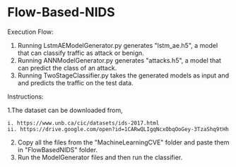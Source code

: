 # Flow-Based-NIDS

Execution Flow:
1. Running LstmAEModelGenerator.py generates "lstm_ae.h5", a model that can classify traffic as attack or benign.
2. Running ANNModelGenerator.py generates "attacks.h5", a model that can predict the class of an attack.
3. Running TwoStageClassifier.py takes the generated models as input and and predicts the traffic on the test data.

Instructions:

1.The dataset can be downloaded from,

    i. https://www.unb.ca/cic/datasets/ids-2017.html
    ii. https://drive.google.com/open?id=1CARwQLIgqNcxObqOoGey-3TzaShq9tHh 

2. Copy all the files from the "MachineLearningCVE" folder and paste them in "FlowBasedNIDS" folder.
3. Run the ModelGenerator files and then run the classifier.
